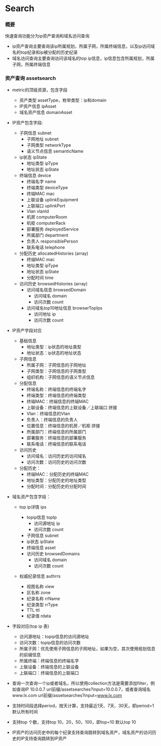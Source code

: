 # Search
### 概要
快速查询功能分为ip资产查询和域名访问查询
  
  * ip资产查询主要查询该ip所属规划，所属子网，所属终端信息，以及ip访问域名的top纪录和ip被分配的历史纪录
  * 域名访问查询主要查询访问该域名的top ip信息，ip信息包含所属规划，所属子网，所属终端信息
  
  
### 资产查询 assetsearch
* metric的顶级资源，包含字段
  * 资产类型 assetType，枚举类型：ip和domain
  * IP资产信息 ipAsset
  * 域名资产信息 domainAsset

* IP资产包含字段:
  * 子网信息 subnet
    * 子网地址 subnet
    * 子网类型 networkType
    * 语义节点信息 semanticName 
  * ip状态 ipState
    * 地址类型 ipType
    * 地址状态 ipState
  * 终端信息 device 
    * 终端名字 name
    * 终端类型 deviceType
    * 终端MAC mac
    * 上联设备 uplinkEquipment
    * 上联端口 uplinkPort
    * Vlan vlanId
    * 机房 computerRoom
    * 机柜 computerRack
    * 部署服务 deployedService
    * 所属部门 department
    * 负责人 responsiblePerson
    * 联系电话 telephone
  * 分配历史 allocatedHistories (array)
    * 终端MAC mac
    * 地址类型 ipType
    * 地址状态 ipState
    * 分配时间 time
  * 访问历史 browsedHistories (array)
    * 访问域名信息 browsedDomain
      * 访问域名 domain
      * 访问次数 count
    * 访问域名top10地址信息 browserTopIps
      * 访问地址 ip
      * 访问次数 count

* IP资产字段对应    
  * 基础信息
    * 地址类型：ip状态的地址类型
    * 地址状态：ip状态的地址状态
  * 子网信息
    * 所属子网：子网信息的子网地址
    * 子网类型：子网信息的子网类型
    * 组织机构：子网信息的语义节点信息
  * 分配信息
    * 终端名称：终端信息的终端名字
    * 终端类型：终端信息的终端类型
    * 终端MAC：终端信息的终端MAC
    * 上联设备：终端信息的上联设备／上联端口 拼接
    * Vlan：终端信息的Vlan
    * 负责人：终端信息的负责人
    * 位置信息：终端信息的机房／机柜 拼接
    * 所属部门：终端信息的所属部门
    * 部署服务：终端信息的部署服务
    * 联系电话：终端信息的联系电话
  * 访问历史
    * 访问域名：访问历史的访问域名 
    * 访问次数：访问历史的访问次数
  * 分配历史：
    * 终端MAC：分配历史的终端MAC
    * 地址类型：分配历史的地址类型
    * 分配时间：分配历史的分配时间
  
* 域名资产包含字段：
  * top ip详情 ips
    * topip信息 topIp
      * 访问源地址 ip  
      * 访问次数 count
    * 子网信息 subnet
    * ip状态 ipState
    * 终端信息 asset
    * 访问历史 browsedDomains
      * 访问域名 domain
      * 访问次数 count
      
  * 权威纪录信息 authrrs
    * 视图名称 view
    * 区名称 zone
    * 纪录名称 rrName
    * 纪录类型 rrType
    * TTL  ttl
    * 纪录值 rdata

* 字段对应(top ip 表)
  * 访问源地址：topip信息的访问源地址
  * 访问次数：topip信息的访问次数
  * 所属子网：优先使用子网信息的子网地址，如果为空，其次使用规划信息的前缀信息
  * 所属终端：终端信息的终端名字
  * 上联设备：终端信息的上联设备
  * 上联端口：终端信息的上联端口  

* 查询一次查询一个ip或者域名，所以使用collection方法是需要添加filter，例如查询IP 10.0.0.7 url前缀/assetsearches?input=10.0.0.7，或者查询域名www.lx.com url前缀/assetsearches?input=www.lx.com
* 支持时间段选择period，按天计算，支持最近1天、7天、30天，即period=1 默认所有时间
* 支持top 个数，支持top 10，20，50，100，即top=10 默认top 10
* IP资产的访问历史中的每个纪录支持查询跳转到域名资产，域名资产的访问历史的IP支持查询跳转到IP资产

